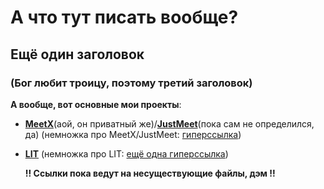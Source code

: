 # А что тут писать вообще?
## Ещё один заголовок
### (Бог любит троицу, поэтому третий заголовок)

**А вообще, вот основные мои проекты**:
- **[MeetX](https://github.com/username000101/MeetX)**(аой, он приватный же)/**[JustMeet](https://github.com/username000101/JustMeet)**(пока сам не определился, да) (немножка про MeetX/JustMeet:
  [гиперссылка](https://github.com/username000101/username000101/tree/RU_MEETX_JM.md))

- **[LIT](https://github.com/username000101/LIT)** (немножка про LIT:
  [ещё одна гиперссылка](https://github.com/username000101/username000101/tree/RU_LIT.md))

  **!! Ссылки пока ведут на несуществующие файлы, дэм !!**

